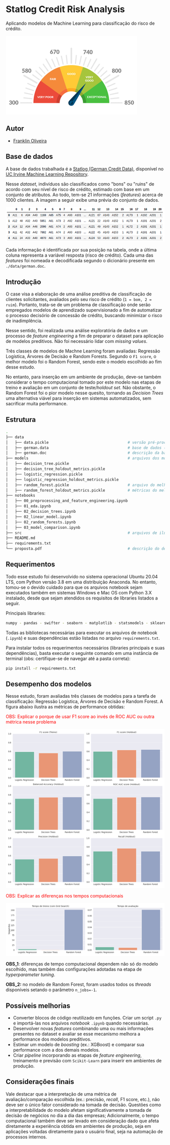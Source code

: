 # Statlog Credit Risk Analysis

Aplicando modelos de Machine Learning para classificação do risco de crédito.

<img src="./src/Credit-Scores.jpg" height=250px>

## Autor

- [Franklin Oliveira](https://www.linkedin.com/in/franklin-oliveira95/)

## Base de dados

A base de dados trabalhada é a [Statlog (German Credit Data)](https://archive.ics.uci.edu/ml/datasets/Statlog+%28German+Credit+Data%29), disponível no [UC Irvine Machine Learning Repository](https://archive.ics.uci.edu/ml/index.php). 

Nesse *dataset*, indivíduos são classificados como "bons" ou "ruins" de acordo com seu nível de risco de crédito, estimado com base em um conjunto de atributos. Ao todo, tem-se 21 informações (_features_) acerca de 1000 clientes. A imagem a seguir exibe uma prévia do conjunto de dados.

![](src/dataset_head.png)

Cada informação é identificada por sua posição na tabela, onde a última coluna representa a variável resposta (risco de crédito). Cada uma das *features* foi nomeada e decodificada segundo o dicionário presente em `./data/german.doc`.

## Introdução

O case visa a elaboração de uma análise preditiva de classificação de clientes solicitantes, avaliados pelo seu risco de crédito (`1 = bom, 2 = ruim`). Portanto, trata-se de um problema de classificação onde serão empregados modelos de aprendizado supervisionado a fim de automatizar o processo decisório de concessão de crédito, buscando minimizar o risco de inadimplência.

Nesse sentido, foi realizada uma análise exploratória de dados e um processo de *feature engineering* a fim de preparar o dataset para aplicação de modelos preditivos. Não foi necessário lidar com *missing values*. 

Três classes de modelos de Machne Learning foram avaliadas: Regressão Logística, Árvores de Decisão e Random Forests. Segundo o `F1 score`, o melhor modelo foi o Random Forest, sendo este o modelo escolhido ao fim desse estudo. 

No entanto, para inserção em um ambiente de produção, deve-se também considerar o tempo computacional tomado por este modelo nas etapas de treino e avaliação em um conjunto de teste/_holdout set_. Não obstante, o Random Forest foi o pior modelo nesse quesito, tornando as _Decision Trees_ uma alternativa viável para inserção em sistemas automatizados, sem sacrificar muita performance. 

## Estrutura

```bash
.
├── data
│   ├── data.pickle                                   # versão pré-processada da base de dados
│   ├── german.data                                   # base de dados (raw)
│   ├── german.doc                                    # descrição da base de dados
├── models                                            # arquivos dos modelos salvos
│   ├── decision_tree.pickle                      
│   ├── decision_tree_holdout_metrics.pickle                      
│   ├── logistic_regression.pickle                      
│   ├── logistic_regression_holdout_metrics.pickle                      
│   ├── random_forest.pickle                          # arquivo do melhor modelo 
│   ├── random_forest_holdout_metrics.pickle          # métricas do melhor modelo no conjunto holdout            
├── notebooks
│   ├── 00_preprocessing_and_feature_engineering.ipynb
│   ├── 01_eda.ipynb
│   ├── 02_decision_trees.ipynb
│   ├── 02_linear_model.ipynb
│   ├── 02_random_forests.ipynb
│   ├── 03_model_comparison.ipynb
├── src                                               # arquivos de ilustração para o README 
├── README.md
├── requirements.txt        
└── proposta.pdf                                      # descrição do desafio em PDF
```

## Requerimentos

Todo esse estudo foi desenvolvido no sistema operacional Ubuntu 20.04 LTS, com Python versão 3.8 em uma distribuição Anaconda. No entanto, tomou-se o devido cuidado para que os arquivos notebook sejam executados também em sistemas Windows e Mac OS com Python 3.X instalado, desde que sejam atendidos os requisitos de libraries listados a seguir.

Principais libraries:

```sh
numpy - pandas - swifter - seaborn - matplotlib - statsmodels - sklearn 
```

Todas as bibliotecas necessárias para executar os arquivos de notebook (`.ipynb`) e suas dependências estão listadas no arquivo `requirements.txt`.

Para instalar todos os requerimentos necessários (libraries principais e suas dependências), basta executar o seguinte comando em uma instância de terminal (obs: certifique-se de navegar até a pasta correta):

```bash
pip install -r requirements.txt
```

## Desempenho dos modelos

Nesse estudo, foram avaliadas três classes de modelos para a tarefa de classificação: Regressão Logística, Árvores de Decisão e Random Forest. A figura abaixo ilustra as métricas de performance obtidas: 

<p style="color:red;font-size=15px;">OBS: Explicar o porque de usar F1 score ao invés de ROC AUC ou outra métrica nesse problema</p>

![](src/holdout_performance_comparison.png)

<p style="color:red;font-size=15px;">OBS: Explicar as diferenças nos tempos computacionais</p>

![](src/time_comparison.png)

**OBS_1**: diferenças de tempo computacional dependem não só do modelo escolhido, mas também das configurações adotadas na etapa de _hyperparameter tuning_.

**OBS_2:** no modelo de Random Forest, foram usados todos os _threads_ disponíveis setando o parâmetro `n_jobs=-1`.

## Possíveis melhorias

- Converter blocos de código reutilizado em funções. Criar um script `.py` e importá-las nos arquivos _notebook_ `.ipynb` quando necessárias. 
- Desenvolver novas _features_ combinando uma ou mais informações presentes no dataset e avaliar se esse mecanismo melhora a performance dos modelos preditivos.
- Estimar um modelo de _boosting_ (ex.: XGBoost) e comparar sua performance com a dos demais modelos.
- Criar _pipeline_ incorporando as etapas de *feature engineering*, treinamento e previsão com `Scikit-Learn` para inserir em ambientes de produção.

## Considerações finais

Vale destacar que a interpretação de uma métrica de avaliação/comparação escolhida (ex.: precisão, _recall_, F1 score, etc.), não deve ser o único fator considerado na tomada de decisão. Questões como a interpretabilidade do modelo afetam significativamente a tomada de decisão de negócios no dia a dia das empresas; Adicionalmente, o tempo computacional também deve ser levado em consideração dado que afeta diretamente a experiência obtida em ambientes de produção, seja em aplicações voltadas diretamente para o usuário final, seja na automação de processos internos.